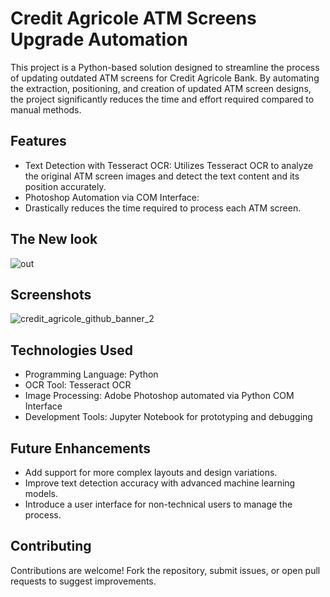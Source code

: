 # Credit Agricole ATM Screens Upgrade Automation
This project is a Python-based solution designed to streamline the process of updating outdated ATM screens for Credit Agricole Bank. By automating the extraction, positioning, and creation of updated ATM screen designs, the project significantly reduces the time and effort required compared to manual methods.

## Features
* Text Detection with Tesseract OCR: Utilizes Tesseract OCR to analyze the original ATM screen images and detect the text content and its position accurately.
* Photoshop Automation via COM Interface:
* Drastically reduces the time required to process each ATM screen.

## The New look
![out](https://github.com/user-attachments/assets/2629b0fe-201c-4126-a09b-e87739641bc9)

## Screenshots
![credit_agricole_github_banner_2](https://github.com/user-attachments/assets/295a682a-e4fa-45ff-915c-80affcf5f395)


  
## Technologies Used
* Programming Language: Python
* OCR Tool: Tesseract OCR
* Image Processing: Adobe Photoshop automated via Python COM Interface
* Development Tools: Jupyter Notebook for prototyping and debugging

## Future Enhancements
* Add support for more complex layouts and design variations.
* Improve text detection accuracy with advanced machine learning models.
* Introduce a user interface for non-technical users to manage the process.

## Contributing
Contributions are welcome! Fork the repository, submit issues, or open pull requests to suggest improvements.
